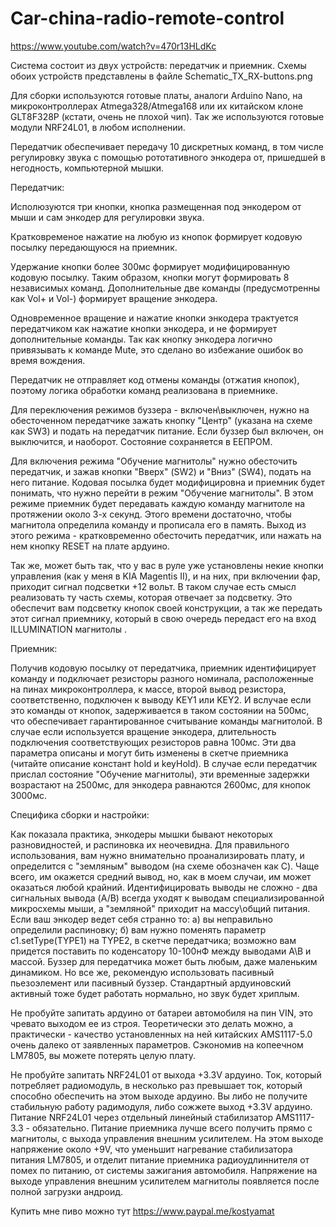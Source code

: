 # Car-china-radio-remote-control
https://www.youtube.com/watch?v=470r13HLdKc

Система состоит из двух устройств: передатчик и приемник. Схемы обоих устройств представлены в файле Schematic_TX_RX-buttons.png

Для сборки используются готовые платы, аналоги Arduino Nano, на микроконтроллерах Atmega328/Atmega168 или их китайском клоне GLT8F328P (кстати, очень не плохой чип). Так же используются готовые модули NRF24L01, в любом исполнении. 

Передатчик обеспечивает передачу 10 дискретных команд, в том числе регулировку звука с помощью рототативного энкодера от, пришедшей в негодность, компьютерной мышки.

Передатчик:

Исполюзуются три кнопки, кнопка размещенная под энкодером от мыши и сам энкодер для регулировки звука.

Кратковременое нажатие на любую из кнопок формирует кодовую посылку передающуюся на приемник. 

Удержание кнопки более 300мс формирует модифицированную кодовую посылку. Таким образом, кнопки могут формировать 8 независимых команд. Дополнительные две команды (предусмотренны как Vol+ и Vol-) формирует вращение энкодера.

Одновременное вращение и нажатие кнопки энкодера трактуется передатчиком как нажатие кнопки энкодера, и не формирует дополнительные команды. Так как кнопку энкодера логично привязывать к команде Mute, это сделано во избежание ошибок во время вождения.

Передатчик не отправляет код отмены команды (отжатия кнопок), поэтому логика обработки команд реализована в приемнике.

Для переключения режимов буззера - включен\выключен, нужно на обесточенном передатчике зажать кнопку "Центр" (указана на схеме как SW3) и подать на передатчик питание. Если буззер был включен, он выключится, и наоборот. Состояние сохраняется в ЕЕПРОМ.

Для включения режима "Обучение магнитолы" нужно обесточить передатчик, и зажав кнопки "Вверх" (SW2) и "Вниз" (SW4), подать на него питание. Кодовая посылка будет модифицировна и приемник будет понимать, что нужно перейти в режим "Обучение магнитолы". В этом режиме приемник будет передавать каждую команду магнитоле на протяжении около 3-х секунд. Этого времени достаточно, чтобы магнитола определила команду и прописала его в память. Выход из этого режима - кратковременно обесточить передатчик, или нажать на нем кнопку RESET на плате ардуино.

Так же, может быть так, что у вас в руле уже установлены некие кнопки управления (как у меня в KIA Magentis II), и на них, при включении фар, приходит сигнал подсветки +12 вольт. В таком случае есть смысл реализовать ту часть схемы, которая отвечает за подсветку. Это обеспечит вам подсветку кнопок своей конструкции, а так же передать этот сигнал приемнику, который в свою очередь передаст его на вход ILLUMINATION магнитолы .

Приемник:

Получив кодовую посылку от передатчика, приемник идентифицирует команду и подключает резисторы разного номинала, расположенные на пинах микроконтроллера, к массе, второй вывод резистора, соответственно, подключен к выводу KEY1 или KEY2. И вслучае если это команды от кнопок, задерживается в таком состоянии на 500мс, что обеспечивает гарантированное считывание команды магнитолой. В случае если используется вращение энкодера, длительность подключения соответствующих резисторов равна 100мс.
Эти два параметра описаны и могут бить изменены в скетче приемника (читайте описание констант hold и keyHold).
В случае если передатчик прислал состояние "Обучение магнитолы), эти временные задержки возрастают на 2500мс, для энкодера равнаются 2600мс, для кнопок 3000мс.


Специфика сборки и настройки:

Как показала практика, энкодеры мышки бывают некоторых разновидностей, и распиновка их неочевидна. Для правильного использования, вам нужно внимательно проанализировать плату, и определится с "земляным" выводом (на схеме обозначен как C). Чаще всего, им окажется средний вывод, но, как в моем случаи, им может оказаться любой крайний. Идентифицировать выводы не сложно -  два сигнальных вывода (A/B) всегда уходят к выводам специализированной микросхемы мыши, а "земляной" приходит на массу\общий питания.
Если ваш энкодер ведет себя странно то: а) вы неправильно определили распиновку; б) вам нужно поменять параметр c1.setType(TYPE1) на TYPE2, в скетче передатчика; возможно вам придется поставить по коденсатору 10-100нФ между выводами A\B и массой.
Буззер для передатчика может быть любым, даже маленьким динамиком. Но все же, рекомендую использовать пасивный пьезоэлемент или пасивный буззер. Стандартный ардуиновский активный тоже будет работать нормально, но звук будет хриплым.

Не пробуйте запитать ардуино от батареи автомобиля на пин VIN, это чревато выходом ее из строя. Теоретически это делать можно, а практически - качество установленных на ней китайских AMS1117-5.0 очень далеко от заявленных параметров. Сэкономив на копеечном LM7805, вы можете потерять целую плату.

Не пробуйте запитать NRF24L01 от выхода +3.3V ардуино. Ток, который потребляет радиомодуль, в несколько раз превышает ток, который способно обеспечить на этом выходе ардуино. Вы либо не получите стабильную работу радимодуля, либо сожжете выход +3.3V ардуино. Питание NRF24L01 через отдельный линейный стабилизатор AMS1117-3.3 - обязательно.
Питание приемника лучше всего получить прямо с магнитолы, с выхода управления внешним усилителем. На этом выходе напряжение около +9V, что уменьшит нагревание стабилизатора питания LM7805, и отделит питание приемника радиоудлиннителя от помех по питанию, от системы зажигания автомобиля. Напряжение на выходе управления внешним усилителем магнитолы появляется после полной загрузки андроид.

Купить мне пиво можно тут https://www.paypal.me/kostyamat
